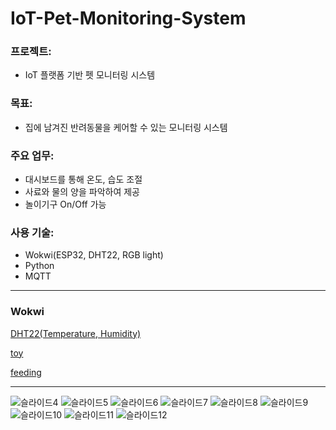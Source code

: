 # IoT-Pet-Monitoring-System
### 프로젝트:
-  IoT 플랫폼 기반 펫 모니터링 시스템

### 목표:
- 집에 남겨진 반려동물을 케어할 수 있는 모니터링 시스템   

### 주요 업무:
- 대시보드를 통해 온도, 습도 조절
- 사료와 물의 양을 파악하여 제공
- 놀이기구 On/Off 가능


### 사용 기술:
- Wokwi(ESP32, DHT22, RGB light)
- Python
- MQTT

<hr/>

### Wokwi

[DHT22(Temperature, Humidity)](https://wokwi.com/projects/383461346576112641)

[toy](https://wokwi.com/projects/383461757932533761)

[feeding](https://wokwi.com/projects/383463571673628673)
<hr/>

![슬라이드4](https://github.com/user-attachments/assets/d59eb9cb-8ed6-47c2-94a3-d2005a3d627b)
![슬라이드5](https://github.com/user-attachments/assets/3267b7f8-6da7-49c8-8b5b-2cde01ce344a)
![슬라이드6](https://github.com/user-attachments/assets/f640c98b-b74e-4170-b9ba-2c8a4d9895db)
![슬라이드7](https://github.com/user-attachments/assets/f53a5e79-8216-4faa-8394-075dc6e84e21)
![슬라이드8](https://github.com/user-attachments/assets/f9328c52-5911-4356-8e0b-fe82e89edd69)
![슬라이드9](https://github.com/user-attachments/assets/b08f1b2b-20e9-4690-b03a-a349b336f819)
![슬라이드10](https://github.com/user-attachments/assets/b5ec7cce-6f12-4652-9514-71d24bf5596f)
![슬라이드11](https://github.com/user-attachments/assets/518edb7d-3870-427e-a8be-89c897d8064b)
![슬라이드12](https://github.com/user-attachments/assets/40336450-afde-4176-bd5c-cb34bb9d2d64)
